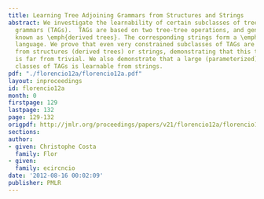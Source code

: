 ```yaml
---
title: Learning Tree Adjoining Grammars from Structures and Strings
abstract: We investigate the learnability of certain subclasses of tree adjoining
  grammars (TAGs).  TAGs are based on two tree-tree operations, and generate structures
  known as \emph{derived trees}. The corresponding strings form a \emph{mildly context-sensitive}
  language. We prove that even very constrained subclasses of TAGs are not learnable
  from structures (derived trees) or strings, demonstrating that this type of problem
  is far from trivial. We also demonstrate that a large (parameterized) family of
  classes of TAGs is learnable from strings.
pdf: "./florencio12a/florencio12a.pdf"
layout: inproceedings
id: florencio12a
month: 0
firstpage: 129
lastpage: 132
page: 129-132
origpdf: http://jmlr.org/proceedings/papers/v21/florencio12a/florencio12a.pdf
sections: 
author:
- given: Christophe Costa
  family: Flor
- given: 
  family: ecircncio
date: '2012-08-16 00:02:09'
publisher: PMLR
---
```

